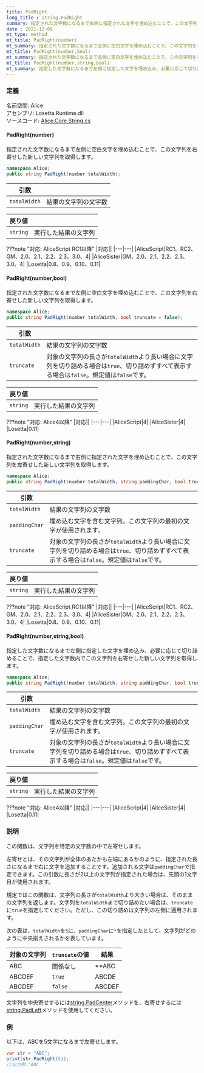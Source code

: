 ```yaml
---
title: PadRight
long_title : string.PadRight
summary: 指定された文字数になるまで右側に指定された文字を埋め込むことで、この文字列を左寄せした新しい文字列を取得します
date : 2021-12-09
mt_type: method
mt_title: PadRight(number)
mt_summary: 指定された文字数になるまで左側に空白文字を埋め込むことで、この文字列を右寄せした新しい文字列を取得します。
mt_title: PadRight(number,bool)
mt_summary: 指定された文字数になるまで左側に空白文字を埋め込むことで、この文字列を右寄せした新しい文字列を取得します。
mt_title: PadRight(number,string,bool)
mt_summary: 指定した文字数になるまで左側に指定した文字を埋め込み、必要に応じて切り詰めることで、指定した文字数内でこの文字列を右寄せした新しい文字列を取得します。
---
```


### 定義
名前空間: Alice<br/>
アセンブリ: Losetta.Runtime.dll<br/>
ソースコード: [Alice.Core.String.cs](https://github.com/WSOFT-Project/Losetta/blob/master/Losetta.Runtime/Core/Extension/Alice.Core.String.cs)

#### PadRight(number)

指定された文字数になるまで左側に空白文字を埋め込むことで、この文字列を右寄せした新しい文字列を取得します。

```cs title="AliceScript"
namespace Alice;
public string PadRight(number totalWidth);
```

|引数| |
|-|-|
|`totalWidth`|結果の文字列の文字数|

|戻り値| |
|-|-|
|`string`|実行した結果の文字列|

???note "対応: AliceScript RC1以降"
    |対応||
    |---|---|
    |AliceScript|RC1、RC2、GM、2.0、2.1、2.2、2.3、3.0、4|
    |AliceSister|GM、2.0、2.1、2.2、2.3、3.0、4|
    |Losetta|0.8、0.9、0.10、0.11|

#### PadRight(number,bool)



指定された文字数になるまで左側に空白文字を埋め込むことで、この文字列を右寄せした新しい文字列を取得します。

```cs title="AliceScript"
namespace Alice;
public string PadRight(number totalWidth, bool truncate = false);
```

|引数| |
|-|-|
|`totalWidth`|結果の文字列の文字数|
|`truncate`|対象の文字列の長さが`totalWidth`より長い場合に文字列を切り詰める場合は`true`、切り詰めずすべて表示する場合は`false`。規定値は`false`です。|

|戻り値| |
|-|-|
|`string`|実行した結果の文字列|

???note "対応: Alice4以降"
    |対応||
    |---|---|
    |AliceScript|4|
    |AliceSister|4|
    |Losetta|0.11|

#### PadRight(number,string)

指定された文字数になるまで右側に指定された文字を埋め込むことで、この文字列を左寄せした新しい文字列を取得します。

```cs title="AliceScript"
namespace Alice;
public string PadRight(number totalWidth, string paddingChar, bool truncate = false);
```

|引数| |
|-|-|
|`totalWidth`|結果の文字列の文字数|
|`paddingChar`|埋め込む文字を含む文字列。この文字列の最初の文字が使用されます。|
|`truncate`|対象の文字列の長さが`totalWidth`より長い場合に文字列を切り詰める場合は`true`、切り詰めずすべて表示する場合は`false`。規定値は`false`です。|

|戻り値| |
|-|-|
|`string`|実行した結果の文字列|

???note "対応: AliceScript RC1以降"
    |対応||
    |---|---|
    |AliceScript|RC1、RC2、GM、2.0、2.1、2.2、2.3、3.0、4|
    |AliceSister|GM、2.0、2.1、2.2、2.3、3.0、4|
    |Losetta|0.8、0.9、0.10、0.11|

#### PadRight(number,string,bool)



指定した文字数になるまで左側に指定した文字を埋め込み、必要に応じて切り詰めることで、指定した文字数内でこの文字列を右寄せした新しい文字列を取得します。

```cs title="AliceScript"
namespace Alice;
public string PadRight(number totalWidth, string paddingChar, bool truncate = false);
```

|引数| |
|-|-|
|`totalWidth`|結果の文字列の文字数|
|`paddingChar`|埋め込む文字を含む文字列。この文字列の最初の文字が使用されます。|
|`truncate`|対象の文字列の長さが`totalWidth`より長い場合に文字列を切り詰める場合は`true`、切り詰めずすべて表示する場合は`false`。規定値は`false`です。|

|戻り値| |
|-|-|
|`string`|実行した結果の文字列|

???note "対応: Alice4以降"
    |対応||
    |---|---|
    |AliceScript|4|
    |AliceSister|4|
    |Losetta|0.11|

### 説明
この関数は、文字列を特定の文字数の中で左寄せします。

左寄せとは、その文字列が全体のあたかも左端にあるかのように、指定された長さになるまで右に文字を追加することです。追加される文字は`paddingChar`で指定できます。この引数に長さが2以上の文字列が指定された場合は、先頭の1文字目が使用されます。

規定ではこの関数は、文字列の長さが`totalWidth`より大きい場合は、そのままの文字列を返します。文字列を`totalWidth`まで切り詰めたい場合は、`truncate`に`true`を指定してください。ただし、この切り詰めは文字列の左側に適用されます。

次の表は、`totalWidth`を`5`に、`paddingChar`に`*`を指定したとして、文字列がどのように中央揃えされるかを表しています。

対象の文字列|`truncate`の値|結果
----------|--------------|----
ABC|関係なし|\*\*ABC
ABCDEF|`true`|ABCDE
ABCDEF|`false`|ABCDEF

文字列を中央寄せするには[string.PadCenter](./padcenter.md)メソッドを、右寄せするには[string.PadLeft](./padleft.md)メソッドを使用してください。

### 例
以下は、ABCを5文字になるまで左寄せします。

```cs title="AliceScript"
var str = "ABC";
print(str.PadRight(5));
//出力例:"ABC  "
```
